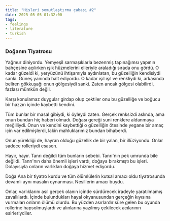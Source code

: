 ```yaml
---
title: "Hisleri somutlaştırma çabası #2"
date: 2025-05-05 01:32:00
tags:
- feelings
- literature
- turkish
---
```


### Doğanın Tiyatrosu

Yağmur diniyordu. Yemyeşil sarmaşıklarla bezenmiş tapınağımsı yapının bahçesine açılırken ışık hüzmelerini elleriyle araladığı sırada onu gördü. O kadar güzeldi ki, yeryüzünü ihtişamıyla aydınlatan, bu güzelliğin kendisiydi sanki. Güneş yanında halt ediyordu. O kadar ışıl ışıl ve renkliydi ki, arkasında beliren gökkuşağı onun gölgesiydi sanki. Zaten ancak gölgesi olabilirdi, fazlası mümkün değil. 

Karşı konulamaz duygular girdap olup çektiler onu bu güzelliğe ve boğucu bir hazzın içinde kaybetti kendini. 

Tüm bunlar bir masal gibiydi, ki öyleydi zaten. Gerçek renksizdi aslında, ama onun bundan hiç haberi olmadı. Doğası gereği suni renklere aldanmaya meğilliydi. Onun ve kendini kaybettiği o güzelliğin ötesinde yegane bir amaç için var edilmişlerdi, lakin mahluklarımız bundan bihaberdi. 

Onun yürekliği de, hayran olduğu güzellik de bir yalan, bir illüziyondu. Onlar sadece rolleriydi esasen. 

Hayır, hayır. Tanrı değildi tüm bunların sebebi. Tanrı'nın pek umrunda bile değildi. Tanrı'nın daha önemli işleri vardı, doğaya bırakmıştı bu işleri. Dolayısıyla onların varlıkları doğaya hizmet ediyordu. 

Doğa Ana bir tiyatro kurdu ve tüm ölümlülerin kutsal amacı oldu tiyatrosunda devamlı aynı masalın oynanması. Nesillerin amacı buydu. 

Onlar, varlıklarını asıl gerçek olanın içinde sürdürecek iradeyle yaratılmamış zavallılardı. İçinde bulundukları hayal okyanusundan gerçeğin kıyısına vurmaları onların ölümü olurdu. Bu yüzden asırlardır süre gelen bu oyunda rollerine hapsolmuşlardı ve alınlarına yazılmış çekilecek acılarının esirleriydiler.